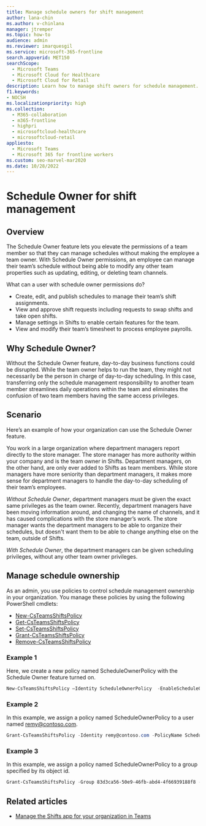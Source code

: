 ```yaml
---
title: Manage schedule owners for shift management
author: lana-chin
ms.author: v-chinlana
manager: jtremper
ms.topic: how-to
audience: admin
ms.reviewer: imarquesgil
ms.service: microsoft-365-frontline
search.appverid: MET150
searchScope:
  - Microsoft Teams
  - Microsoft Cloud for Healthcare
  - Microsoft Cloud for Retail
description: Learn how to manage shift owners for schedule management. You can set a policy to elevate the permission of a team member to a schedule owner. 
f1.keywords:
- NOCSH
ms.localizationpriority: high
ms.collection: 
  - M365-collaboration
  - m365-frontline
  - highpri
  - microsoftcloud-healthcare
  - microsoftcloud-retail
appliesto: 
  - Microsoft Teams
  - Microsoft 365 for frontline workers
ms.custom: seo-marvel-mar2020
ms.date: 10/28/2022
---
```


# Schedule Owner for shift management

## Overview

The Schedule Owner feature lets you elevate the permissions of a team member so that they can manage schedules without making the employee a team owner. With Schedule Owner permissions, an employee can manage their team’s schedule without being able to modify any other team properties such as updating, editing, or deleting team channels.

What can a user with schedule owner permissions do?

- Create, edit, and publish schedules to manage their team’s shift assignments.
- View and approve shift requests including requests to swap shifts and take open shifts.
- Manage settings in Shifts to enable certain features for the team.
- View and modify their team’s timesheet to process employee payrolls.

## Why Schedule Owner?

Without the Schedule Owner feature, day-to-day business functions could be disrupted. While the team owner helps to run the team, they might not necessarily be the person in charge of day-to-day scheduling. In this case, transferring only the schedule management responsibility to another team member streamlines daily operations within the team and eliminates the confusion of two team members having the same access privileges.

## Scenario

Here’s an example of how your organization can use the Schedule Owner feature.

You work in a large organization where department managers report directly to the store manager. The store manager has more authority within your company and is the team owner in Shifts. Department managers, on the other hand, are only ever added to Shifts as team members. While store managers have more seniority than department managers, it makes more sense for department managers to handle the day-to-day scheduling of their team’s employees.

*Without Schedule Owner*, department managers must be given the exact same privileges as the team owner. Recently, department managers have been moving information around, and changing the name of channels, and it has caused complications with the store manager’s work. The store manager wants the department managers to be able to organize their schedules, but doesn't want them to be able to change anything else on the team, outside of Shifts.

*With Schedule Owner*, the department managers can be given scheduling privileges, without any other team owner privileges.

## Manage schedule ownership

As an admin, you use policies to control schedule management ownership in your organization. You manage these policies by using the following PowerShell cmdlets:

- [New-CsTeamsShiftsPolicy](/powershell/module/teams/new-csteamsshiftspolicy?view=teams-ps)
- [Get-CsTeamsShiftsPolicy](/powershell/module/teams/get-csteamsshiftspolicy?view=teams-ps)
- [Set-CsTeamsShiftsPolicy](/powershell/module/teams/set-csteamsshiftspolicy?view=teams-ps)
- [Grant-CsTeamsShiftsPolicy](/powershell/module/teams/grant-csteamsshiftspolicy?view=teams-ps)
- [Remove-CsTeamsShiftsPolicy](/powershell/module/teams/remove-csteamsshiftspolicy?view=teams-ps)

### Example 1

Here, we create a new policy named ScheduleOwnerPolicy with the Schedule Owner feature turned on.

```powershell
New-CsTeamsShiftsPolicy –Identity ScheduleOwnerPolicy  -EnableScheduleOwnerPermissions $true -AccessType UnrestrictedAccess_TeamsApp
```

### Example 2

In this example, we assign a policy named ScheduleOwnerPolicy to a user named remy@contoso.com.

```powershell
Grant-CsTeamsShiftsPolicy -Identity remy@contoso.com -PolicyName ScheduleOwnerPolicy
```

### Example 3

In this example, we assign a policy named ScheduleOwnerPolicy to a group specified by its object id.

```powershell
Grant-CsTeamsShiftsPolicy -Group 83d3ca56-50e9-46fb-abd4-4f66939188f8 -PolicyName ScheduleOwnerPolicy
```

## Related articles

- [Manage the Shifts app for your organization in Teams](/microsoftteams/expand-teams-across-your-org/shifts/manage-the-shifts-app-for-your-organization-in-teams?bc=/microsoft-365/frontline/breadcrumb/toc.json&toc=/microsoft-365/frontline/toc.json)

